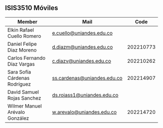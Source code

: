 ## ISIS3510 Móviles

| Member | Mail | Code |
| --- | --- | --- |
| Elkin Rafael Cuello Romero | e.cuello@uniandes.edu.co |  |  
| Daniel Felipe Diaz Moreno | d.diazm@uniandes.edu.co | 202210773 |  
| Carlos Fernando Díaz Vargas | c.diazv@uniandes.edu.co | 202210262 |  
| Sara Sofía Cárdenas Rodríguez | ss.cardenas@uniandes.edu.co | 202214907 |  
| David Samuel Rojas Sanchez | ds.rojass1@uniandes.edu.co |  |
| Wilmer Manuel Arévalo González | w.arevalo@uniandes.edu.co | 202214720 |  
